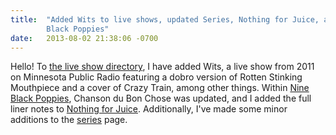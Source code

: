 ```yaml
---
title:  "Added Wits to live shows, updated Series, Nothing for Juice, and Nine
        Black Poppies"
date:   2013-08-02 21:38:06 -0700
---
```


Hello! To [the live show directory](https://annotatedtmg.org/live.html),
I have added Wits, a live show from 2011 on Minnesota Public Radio
featuring a dobro version of Rotten Stinking Mouthpiece and a cover of
Crazy Train, among other things. Within [Nine Black
Poppies](https://annotatedtmg.org/nbp.html), Chanson du Bon Chose was
updated, and I added the full liner notes to [Nothing for
Juice](https://annotatedtmg.org/nfj.html). Additionally, I've made some
minor additions to the [series](https://annotatedtmg.org/series.html)
page.

